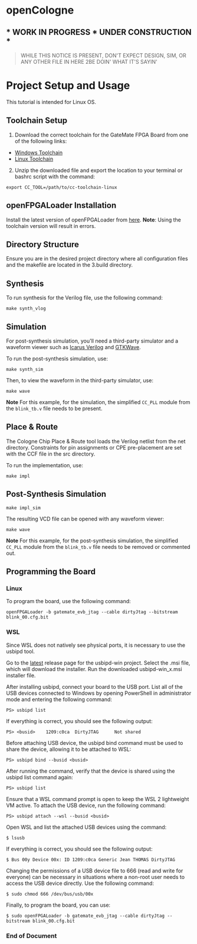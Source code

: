 # openCologne
## * WORK IN PROGRESS * UNDER CONSTRUCTION *
> WHILE THIS NOTICE IS PRESENT, DON'T EXPECT DESIGN, SIM, OR ANY OTHER FILE IN HERE 2BE DOIN' WHAT IT'S SAYIN'

# Project Setup and Usage

This tutorial is intended for Linux OS.
## Toolchain Setup
1. Download the correct toolchain for the GateMate FPGA Board from one of the following links:
* [Windows Toolchain](https://colognechip.com/downloads/cc-toolchain-win.zip)
* [Linux Toolchain](https://colognechip.com/downloads/cc-toolchain-linux.zip)
2. Unzip the downloaded file and export the location to your terminal or bashrc script with the command:

`export CC_TOOL=/path/to/cc-toolchain-linux`

## openFPGALoader Installation

Install the latest version of openFPGALoader from [here](https://trabucayre.github.io/openFPGALoader/guide/install.html). **Note**: Using the toolchain version will result in errors.

## Directory Structure

Ensure you are in the desired project directory where all configuration files and the makefile are located in the 3.build directory.

## Synthesis
To run synthesis for the Verilog file, use the following command:

`make synth_vlog`

## Simulation

For post-synthesis simulation, you'll need a third-party simulator and a waveform viewer such as [Icarus Verilog](https://steveicarus.github.io/iverilog/usage/installation.html) and [GTKWave](https://gtkwave.sourceforge.net/).

To run the post-synthesis simulation, use:

`make synth_sim`

Then, to view the waveform in the third-party simulator, use:

`make wave`

**Note** For this example, for the simulation, the simplified `CC_PLL` module from the `blink_tb.v` file needs to be present.
## Place & Route
The Cologne Chip Place & Route tool loads the Verilog netlist from the net directory. Constraints for pin assignments or CPE pre-placement are set with the CCF file in the src directory.

To run the implementation, use:

`make impl`
## Post-Synthesis Simulation

`make impl_sim`

The resulting VCD file can be opened with any waveform viewer:

`make wave`

**Note** For this example, for the post-synthesis simulation, the simplified `CC_PLL` module from the `blink_tb.v` file needs to be removed or commented out.


## Programming the Board
### Linux
To program the board, use the following command:

`openFPGALoader -b gatemate_evb_jtag --cable dirtyJtag --bitstream blink_00.cfg.bit`
### WSL
Since WSL does not natively see physical ports, it is necessary to use the usbipd tool.

Go to the [latest](https://github.com/dorssel/usbipd-win/releases) release page for the usbipd-win project.
Select the .msi file, which will download the installer.
Run the downloaded usbipd-win_x.msi installer file.

After installing usbipd, connect your board to the USB port. List all of the USB devices connected to Windows by opening PowerShell in administrator mode and entering the following command:

`PS> usbipd list`

If everything is correct, you should see the following output:

`PS> <busid>    1209:c0ca  DirtyJTAG      Not shared`

Before attaching USB device, the usbipd bind command must be used to share the device, allowing it to be attached to WSL:

`PS> usbipd bind --busid <busid>`

After running the command, verify that the device is shared using the usbipd list command again:

`PS> usbipd list`

Ensure that a WSL command prompt is open to keep the WSL 2 lightweight VM active. To attach the USB device, run the following command:

`PS> usbipd attach --wsl --busid <busid>`

Open WSL and list the attached USB devices using the command:

`$ lsusb`

If everything is correct, you should see the following output:

`$ Bus 00y Device 00x: ID 1209:c0ca Generic Jean THOMAS DirtyJTAG`

Changing the permissions of a USB device file to 666 (read and write for everyone) can be necessary in situations where a non-root user needs to access the USB device directly. Use the following command:

`$ sudo chmod 666 /dev/bus/usb/00x`

Finally, to program the board, you can use:

`$ sudo openFPGALoader -b gatemate_evb_jtag --cable dirtyJtag --bitstream blink_00.cfg.bit`

**<h3>  End of Document </h3>** 
